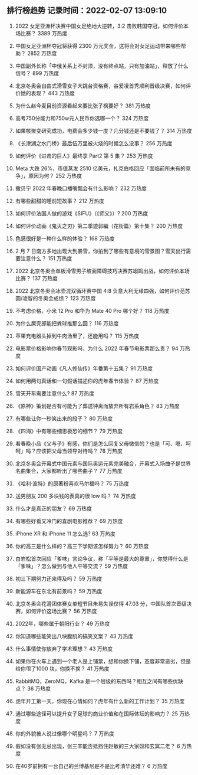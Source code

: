 
## 排行榜趋势 记录时间：2022-02-07 13:09:10
  
  1. 2022 女足亚洲杯决赛中国女足绝地大逆转，3:2 击败韩国夺冠，如何评价本场比赛？ 3389 万热度
    
  2. 中国女足亚洲杯夺冠将获得 2300 万元奖金，这将会对女足运动带来哪些帮助？ 2852 万热度
    
  3. 中国副外长称「中俄关系上不封顶，没有终点站，只有加油站」，释放了什么信号？ 899 万热度
    
  4. 北京冬奥会自由式滑雪女子大跳台资格赛，谷爱凌首秀顺利晋级决赛，如何评价她的表现？ 443 万热度
    
  5. 为什么赵今麦目前资源看起来要比张子枫要好？ 381 万热度
    
  6. 高考750分能力和750w元人民币你选哪一个？ 324 万热度
    
  7. 如果核聚变研究成功，电费会多少钱一度？几分钱还是不要钱了？ 314 万热度
    
  8. 《长津湖之水门桥》最后伍万里被火烧的时候怎么没事？ 256 万热度
    
  9. 如何评价《进击的巨人》最终季 Part2 第 5 集？ 253 万热度
    
  10. Meta 大跌 26%，市值蒸发 2510 亿美元，扎克伯格回应「面临前所未有的竞争」，原因为何？ 252 万热度
    
  11. 撒贝宁 2022 年春晚口播嘴瓢会有什么影响？ 232 万热度
    
  12. 有哪些甜甜的睡前短故事？ 212 万热度
    
  13. 如何评价法国人做的游戏《SIFU》（《师父》）? 200 万热度
    
  14. 如何评价动画《鬼灭之刃》第二季遊郭編（花街篇）第十集？ 200 万热度
    
  15. 色感很好是一种什么样的体验？ 168 万热度
    
  16. 2 月 7 日南方多地出现大到暴雪，你拍到了哪些有意境的雪景图？雪天出行需要注意什么？ 151 万热度
    
  17. 2022 北京冬奥会单板滑雪男子坡面障碍技巧决赛苏翊鸣出战，如何评价本场比赛？ 137 万热度
    
  18. 2022 北京冬奥会冰壶混双循环赛中国 4:8 负意大利无缘四强，如何评价范苏圆/凌智的冬奥会成绩？ 123 万热度
    
  19. 不考虑价格，小米 12 Pro 和华为 Mate 40 Pro 哪个好？ 118 万热度
    
  20. 为什么屎壳郎能把粪球推那么圆？ 116 万热度
    
  21. 苹果充电器头掉到牛肉汤里了，还能用吗？ 115 万热度
    
  22. 电影票价格影响你春节观影吗，为什么 2022 年春节电影票那么贵？ 94 万热度
    
  23. 如何评价国产动画《凡人修仙传》年番第十五集？ 91 万热度
    
  24. 如何用两句真话和一句假话描述你的虎年春节体验？ 87 万热度
    
  25. 雪天开车需要注意什么? 87 万热度
    
  26. 《原神》策划是否有可能为了葬送钟离而放弃所有岩系角色？ 83 万热度
    
  27. 有哪些让你一秒笑出来的段子？ 80 万热度
    
  28. 《四海》中有哪些细思极恐的细节？ 79 万热度
    
  29. 看春晚小品《父与子》有感，你们是怎么回复父母微信的？也是「可、嗯、呵呵」吗？应该把父母当领导对待吗？ 78 万热度
    
  30. 北京冬奥会开幕式中国元素与国际奥运元素完美融合，开幕式入场曲子是世界名曲集合，大家都听出了哪些曲子？ 77 万热度
    
  31. 《哈利·波特》的原著粉喜欢马尔福吗？ 75 万热度
    
  32. 送男朋友 200 多块钱的表真的很 low 吗？ 74 万热度
    
  33. 什么才是真正的朋友？ 69 万热度
    
  34. 有哪些好看又冷门的喜剧电影推荐？ 69 万热度
    
  35. iPhone XR 和 iPhone 11 怎么选? 63 万热度
    
  36. 你的高三是什么样的？高三下学期该怎样努力？ 60 万热度
    
  37. 白岩松首次回应「爹味」言论争议，称「平等是最大的尊重」，你觉得什么是「爹味」？怎么做到与他人平等交流？ 59 万热度
    
  38. 初三下期努力还来得及吗？ 59 万热度
    
  39. 新能源车在东北有前景吗？ 59 万热度
    
  40. 北京冬奥会花滑团体赛女单短节目朱易失误仅得 47.03 分，中国队首次晋级决赛，如何评价这场比赛？ 56 万热度
    
  41. 2022年，哪些属于朝阳行业？ 49 万热度
    
  42. 你知道哪些能笑出八块腹肌的搞笑文案？ 43 万热度
    
  43. 什么事情使你放弃了学术理想？ 43 万热度
    
  44. 如果你在火车上遇到一个老人是上铺票，想和你换下铺，态度非常恶劣，但是给你甩了1000 块，你换不换？ 41 万热度
    
  45. RabbitMQ，ZeroMQ，Kafka 是一个层级的东西吗？相互之间有哪些优缺点？ 36 万热度
    
  46. 虎年开工第一天，你现在心情如何？虎年有什么新的工作计划？ 35 万热度
    
  47. 通过哪些途径可以提升女子足球的商业价值和在国际体坛的影响力？ 25 万热度
    
  48. 你的外貌被人说过像哪个明星吗？ 7 万热度
    
  49. 假如没有张无忌出现，张三丰能否抵挡住赵敏的三大家奴和玄冥二老？ 6 万热度
    
  50. 在40岁前拥有一台自己的兰博基尼是不是比考清华还难？ 6 万热度
    